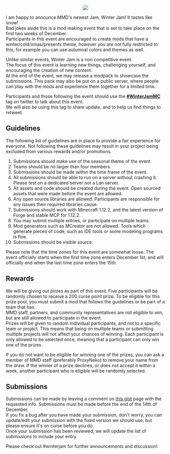 <p align="center"> 
<img src="Waiting on a new logo">
</p>

I am happy to announce MMD's newest Jam, Winter Jam! It tastes like snow!  
Bad jokes aside this is a mod making event that is set to take place on the first two weeks of December.  
Participants in this event are encouraged to create mods that have a winter/cold/xmas/presents theme, however you are not fully restricted to this, for example you can use autumnal colors and themes as well.  

Unlike similar events, Winter Jam is a non competitive event.  
The focus of this event is learning new things, challenging yourself, and encouraging the creation of new content.  
At the end of the event, we may release a modpack to showcase the submissions. This pack may also be put on a public server, where people can play with the mods and experience them together for a limited time.  

Participants and those following the event should use the [**#WinterJamMC**](https://twitter.com/search?q=%23winterjammc&src=typd) tag on twitter to talk about this event.  
We will also be using this tag to share update, and to help us find things to retweet.  

## Guidelines
The following list of guidelines are in place to provide a fair experience for everyone. Not following these guidelines may result in your project being excluded from various rewards and/or promotions.  

1. Submissions should make use of the seasonal theme of the event.  
2. Teams should be no larger than four members.  
3. Submissions should be made within the time frame of the event.  
4. All submissions should be able to run on a server without crashing it. Please test on a dedicated server not a Lan server.  
5. All assets and code should be created during the event. Open sourced assets that were made before the event are allowed.  
6. Any open source libraries are allowed. Participants are responsible for any issues their required libraries cause.  
7. Submissions should work with Minecraft 1.12.2, and the latest version of Forge and stable MCP for 1.12.2.  
8. You may submit multiple entries, or participate on multiple teams.  
9. Mod generators such as MCreator are not allowed. Tools which generate pieces of code, such as IDE tools or some modeling programs is fine.  
10. Submissions should be visible source.  

Please note that the time zones for this event are somewhat loose. The event officially starts when the first time zone enters December 1st, and will officially end when the last time zone enters the 15th.  

## Rewards
We will be giving out prizes as part of this event. Five participants will be randomly chosen to receive a 200 curse point prize. To be eligible for this prize pool, you must submit a mod that follows the guidelines or be part of a team that has.  
MMD staff, partners, and community representatives are not eligible to win, but are still allowed to participate in the event.  
Prizes will be given to random individual participants, and not to a specific team or project. This means that being on multiple teams or submitting multiple projects will not affect your chances of winning. Each participant is only allowed to be selected once, meaning that a participant can only win one of the prizes.  

If you do not want to be eligible for winning one of the prizes, you can ask a member of MMD staff (preferably ProxyNeko) to remove your name from the draw. If the winner of a prize declines, or does not accept it within a week, another participant who is eligible will be randomly selected.  

## Submissions
Submissions can be made by leaving a comment on [this gist](https://gist.github.com/ProxyNeko/fd4af11b297c414d1ef80230c160ef11) page with the requested info. Submissions must be made before the end of the 14th of December.  
If you fix a bug after you have made your submission, don't worry, you can update/edit your submission with the fixed version we should use, but please ensure it's on curse before you do.  
Once your submission has been reviewed, we will update the list of submissions to include your entry. 

Please check out #winterjam for further announcements and discussion!  
